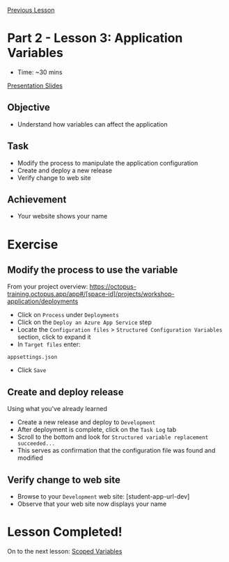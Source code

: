 [Previous Lesson](part-2-lesson-2.md)

# Part 2 - Lesson 3: Application Variables
- Time: ~30 mins

[Presentation Slides](https://docs.google.com/presentation/d/1RE1cpKfioSquK9h-HH6jxqrbRpw4WQff4TxOJTCD2ww/edit#slide=id.g1181244db34_0_148)

## Objective
- Understand how variables can affect the application

## Task
- Modify the process to manipulate the application configuration
- Create and deploy a new release
- Verify change to web site

## Achievement
- Your website shows your name

# Exercise

## Modify the process to use the variable

From your project overview: https://octopus-training.octopus.app/app#/[space-id]/projects/workshop-application/deployments
- Click on `Process` under `Deployments`
- Click on the `Deploy an Azure App Service` step
- Locate the `Configuration files` > `Structured Configuration Variables` section, click to expand it
- In `Target files` enter:
```
appsettings.json
```
- Click `Save`

## Create and deploy release
Using what you've already learned
- Create a new release and deploy to `Development`
- After deployment is complete, click on the `Task Log` tab
- Scroll to the bottom and look for `Structured variable replacement succeeded...`
- This serves as confirmation that the configuration file was found and modified

## Verify change to web site
- Browse to your `Development` web site: [student-app-url-dev]
- Observe that your web site now displays your name

# Lesson Completed!
On to the next lesson: [Scoped Variables](part-2-lesson-4.md)